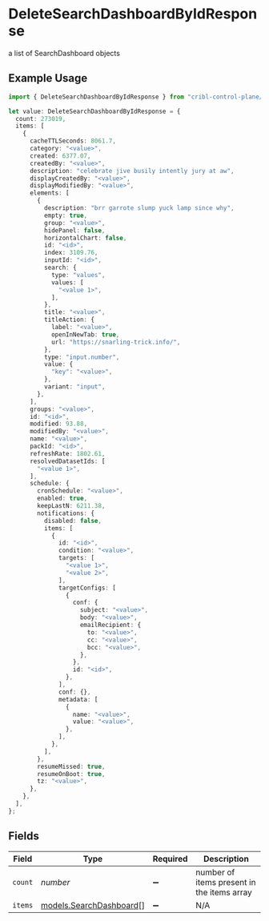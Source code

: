# DeleteSearchDashboardByIdResponse

a list of SearchDashboard objects

## Example Usage

```typescript
import { DeleteSearchDashboardByIdResponse } from "cribl-control-plane/models/operations";

let value: DeleteSearchDashboardByIdResponse = {
  count: 273019,
  items: [
    {
      cacheTTLSeconds: 8061.7,
      category: "<value>",
      created: 6377.07,
      createdBy: "<value>",
      description: "celebrate jive busily intently jury at aw",
      displayCreatedBy: "<value>",
      displayModifiedBy: "<value>",
      elements: [
        {
          description: "brr garrote slump yuck lamp since why",
          empty: true,
          group: "<value>",
          hidePanel: false,
          horizontalChart: false,
          id: "<id>",
          index: 3109.76,
          inputId: "<id>",
          search: {
            type: "values",
            values: [
              "<value 1>",
            ],
          },
          title: "<value>",
          titleAction: {
            label: "<value>",
            openInNewTab: true,
            url: "https://snarling-trick.info/",
          },
          type: "input.number",
          value: {
            "key": "<value>",
          },
          variant: "input",
        },
      ],
      groups: "<value>",
      id: "<id>",
      modified: 93.88,
      modifiedBy: "<value>",
      name: "<value>",
      packId: "<id>",
      refreshRate: 1802.61,
      resolvedDatasetIds: [
        "<value 1>",
      ],
      schedule: {
        cronSchedule: "<value>",
        enabled: true,
        keepLastN: 6211.38,
        notifications: {
          disabled: false,
          items: [
            {
              id: "<id>",
              condition: "<value>",
              targets: [
                "<value 1>",
                "<value 2>",
              ],
              targetConfigs: [
                {
                  conf: {
                    subject: "<value>",
                    body: "<value>",
                    emailRecipient: {
                      to: "<value>",
                      cc: "<value>",
                      bcc: "<value>",
                    },
                  },
                  id: "<id>",
                },
              ],
              conf: {},
              metadata: [
                {
                  name: "<value>",
                  value: "<value>",
                },
              ],
            },
          ],
        },
        resumeMissed: true,
        resumeOnBoot: true,
        tz: "<value>",
      },
    },
  ],
};
```

## Fields

| Field                                                       | Type                                                        | Required                                                    | Description                                                 |
| ----------------------------------------------------------- | ----------------------------------------------------------- | ----------------------------------------------------------- | ----------------------------------------------------------- |
| `count`                                                     | *number*                                                    | :heavy_minus_sign:                                          | number of items present in the items array                  |
| `items`                                                     | [models.SearchDashboard](../../models/searchdashboard.md)[] | :heavy_minus_sign:                                          | N/A                                                         |